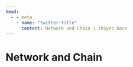 ```yaml
---
head:
  - - meta
    - name: "twitter:title"
      content: Network and Chain | zkSync Docs
---
```


# Network and Chain
